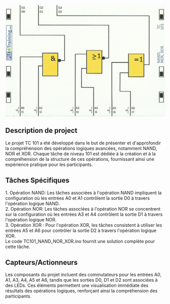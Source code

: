 <p align="center">
<img width="700" height="" src="https://github.com/DexterTaha/Controllino-PLC-Sample/blob/main/Training%20Card%20Picture/101.jpg">
</p>
<h2>Description de project</h2>
<p>
  Le projet TC 101 a été développé dans le but de présenter et d'approfondir la compréhension des opérations logiques avancées, notamment NAND, NOR et    XOR. Chaque tâche de niveau 101 est dédiée à la création et à la compréhension de la structure de ces opérations, fournissant ainsi une expérience      pratique pour les participants.</p>
<h2>Tâches Spécifiques</h2>
<p>
  1. Opération NAND: Les tâches associées à l'opération NAND impliquent la configuration où les entrées A0 et A1 contrôlent la sortie D0 à travers         l'opération logique NAND.<br>
  2. Opération NOR: Les tâches associées à l'opération NOR se concentrent sur la configuration où les entrées A3 et A4 contrôlent la sortie D1 à           travers l'opération logique NOR.<br>
  3. Opération XOR : Pour l'opération XOR, les tâches consistent à utiliser les entrées A5 et A6 pour contrôler la sortie D2 à travers l'opération         logique XOR.<br>
  Le code TC101_NAND_NOR_XOR.ino fournit une solution complète pour cette tâche.
</p>
<h2>Capteurs/Actionneurs</h2>
<p>
  Les composants du projet incluent des commutateurs pour les entrées A0, A1, A3, A4, A5 et A6, tandis que les sorties D0, D1 et D2 sont associées à      des LEDs. Ces éléments permettent une visualisation immédiate des résultats des opérations logiques, renforçant ainsi la compréhension des              participants.
</p>
